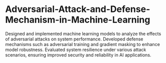 # Adversarial-Attack-and-Defense-Mechanism-in-Machine-Learning
Designed and implemented machine learning models to analyze the effects of adversarial attacks on system performance. Developed defense mechanisms such as adversarial training and gradient masking to enhance model robustness. Evaluated system resilience under various attack scenarios, ensuring improved security and reliability in AI applications.

